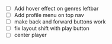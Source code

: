 - [ ] Add hover effect on genres leftbar
- [ ] Add profile menu on top nav
- [ ] make back and forward buttons work
- [ ] fix layout shift with play button
- [ ] center player
